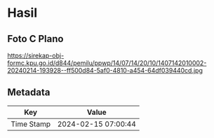 # Hasil

## Foto C Plano

https://sirekap-obj-formc.kpu.go.id/d844/pemilu/ppwp/14/07/14/20/10/1407142010002-20240214-193928--ff500d84-5af0-4810-a454-64df039440cd.jpg


## Metadata

| Key        | Value               |
| ---------- | ------------------- |
| Time Stamp | 2024-02-15 07:00:44 |




